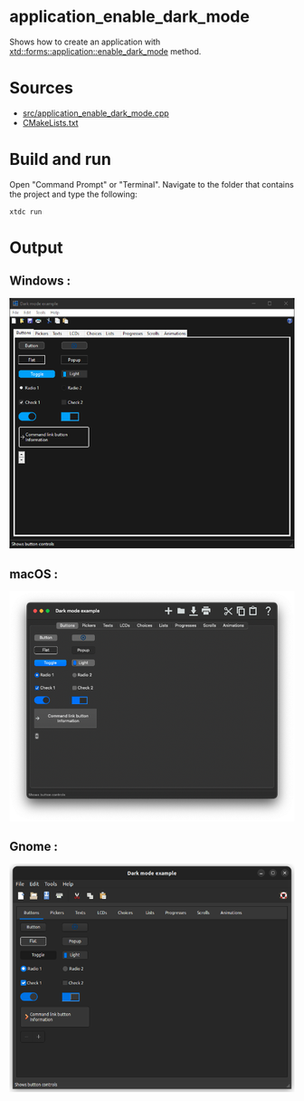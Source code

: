 # application_enable_dark_mode

Shows how to create an application with  [xtd::forms::application::enable_dark_mode](https://gammasoft71.github.io/xtd/reference_guides/latest/classxtd_1_1forms_1_1application.html#a055e78c3b5097f08a108c0730360e3b8) method.

# Sources

* [src/application_enable_dark_mode.cpp](src/application_enable_dark_mode.cpp)
* [CMakeLists.txt](CMakeLists.txt)

# Build and run

Open "Command Prompt" or "Terminal". Navigate to the folder that contains the project and type the following:

```shell
xtdc run
```

# Output

## Windows :

![Screenshot](../../../../docs/pictures/examples/application_enable_dark_mode_w.png)

## macOS :

![Screenshot](../../../../docs/pictures/examples/application_enable_dark_mode_m.png)


## Gnome :

![Screenshot](../../../../docs/pictures/examples/application_enable_dark_mode_g.png)
